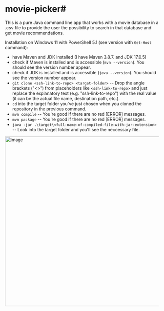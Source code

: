 # movie-picker#
This is a pure Java command line app that works with a movie database in a .csv file to provide the user the possibility to search in that database and get movie recommendations.

Installation on Windows 11 with PowerShell 5.1 (see version with `Get-Host` command):
- have Maven and JDK installed (I have Maven 3.8.7. and JDK 17.0.5)
- check if Maven is installed and is accessible (`mvn --version`). You should see the version number appear.
- check if JDK is installed and is accessible (`java --version`). You should see the version number appear.
- `git clone <ssh-link-to-repo> <target-folder>` -- Drop the angle brackets ("<>") from placeholders like `<ssh-link-to-repo>` and just replace the explanatory text (e.g. "ssh-link-to-repo") with the real value (it can be the actual file name, destination path, etc.).  
- `cd` into the target folder you've just chosen when you cloned the repository in the previous command.
- `mvn compile` -- You're good if there are no red [ERROR] messages.
- `mvn package` -- You're good if there are no red [ERROR] messages.
- `java -jar .\target\<full-name-of-compiled-file-with-jar-extension>` -- Look into the target folder and you'll see the neccessary file.

<img width="556" alt="image" src="https://github.com/Geri306/netflix-recommendations/assets/107036298/91999e61-1fab-451f-b9c9-7fc430b13e4c">
